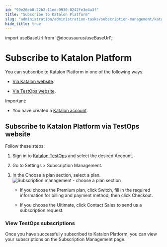 ```yaml
---
id: "99e26eb0-22b2-11ed-9930-0242fe3e4a3f"
title: "Subscribe to Katalon Platform"
slug: "administration/administration-tasks/subscription-management/katalon-platform-subscription/subscribe-to-katalon-platform"
hide_title: true
---
```

import useBaseUrl from '@docusaurus/useBaseUrl';


# <a id="id" class="anchor_top_offset"/><a id="ariaid-title1" class="anchor_top_offset"/>Subscribe to Katalon Platform

<div xmlns="http://www.w3.org/1999/xhtml" className="p">You can subscribe to <span className="ph">Katalon Platform</span> in one of the following ways:<ul className="ul"><li className="li">
      <p className="p"><a className="xref" href="#" target="_blank">Via Katalon website</a>.</p>
    </li><li className="li">
      <p className="p"><a className="xref" href="#id_4">Via TestOps website</a>.</p>
    </li></ul></div>
<div xmlns="http://www.w3.org/1999/xhtml" className="note important note_important"><span className="note__title">Important:</span> 
  <ul className="ul"><li className="li">
      <p className="p">You have created a <a className="xref j-external-link" href="https://www.katalon.com/sign-up/" target="_blank">Katalon account</a>.</p>
    </li></ul></div>

## <a id="id_4" class="anchor_top_offset"/>Subscribe to <span xmlns="http://www.w3.org/1999/xhtml" className="ph">Katalon Platform</span>  via <span xmlns="http://www.w3.org/1999/xhtml" className="ph">TestOps</span>  website

<p xmlns="http://www.w3.org/1999/xhtml" className="p">Follow these steps:</p> 
<ol xmlns="http://www.w3.org/1999/xhtml" className="ol"><li className="li">     <p className="p">Sign in to <a className="xref j-external-link" href="https://testops.katalon.io/login" target="_blank">Katalon         TestOps</a> and select the desired Account.</p>   </li><li className="li">     <p className="p">Go to <span className="ph uicontrol">Settings</span> &gt; <span className="ph uicontrol">Subscription Management</span>.</p>   </li><li className="li">     <p className="p">In the <span className="ph uicontrol">Choose a plan</span> section, select a plan.<img className="image" width={700} src={useBaseUrl("/840f1040-37c8-11ed-9930-0242fe3e4a3f.png")} alt="Subscription management - choose a plan section" /></p>     <ul className="ul"><li className="li">         <p className="p">If you choose the <span className="ph">Premium</span> plan, click           <span className="ph uicontrol">Switch</span>, fill in the required information for billing and payment method, then click <span className="ph uicontrol">Checkout</span>.</p>       </li><li className="li">         <p className="p">If you choose the  <span className="ph">Ultimate</span>, click           <span className="ph uicontrol">Contact Sales</span> to send us a subscription           request.</p>       </li></ul>   </li></ol> 

### <a id="id_5" class="anchor_top_offset"/>View TestOps subscriptions

<p xmlns="http://www.w3.org/1999/xhtml" className="p">Once you have successfully subscribed to <span className="ph">Katalon Platform</span>, you   can view your subscriptions on the <span className="ph uicontrol">Subscription Management</span>   page.</p> 
